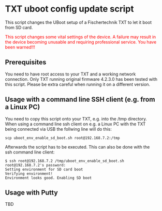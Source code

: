 # TXT uboot config update script

This script changes the UBoot setup of a Fischertechnik TXT to let it boot from SD card.

<font color="red">This script changes some vital settings of the device. A failure may result in the device becoming unusable and requiring professional service. You have been warned!!!</font>

## Prerequisites

You need to have root access to your TXT and a working network connection. Only TXT running original firmware 4.2.3.0 has been tested with this script. Please be extra careful when running it on a different version.

## Usage with a command line SSH client (e.g. from a Linux PC)

You need to copy this script onto your TXT, e.g. into the /tmp directory. When using a command line ssh client on e.g. a Linux PC with the TXT being connected via USB the follwing line will do this:

```
scp uboot_env_enable_sd_boot.sh root@192.168.7.2:/tmp
```

Afterwards the script has to be executed. This can also be done with the ssh command line client:

```
$ ssh root@192.168.7.2 /tmp/uboot_env_enable_sd_boot.sh
root@192.168.7.2's password: 
Setting environment for SD card boot
Verifying environment!
Environment looks good. Enabling SD boot
```

## Usage with Putty

TBD
